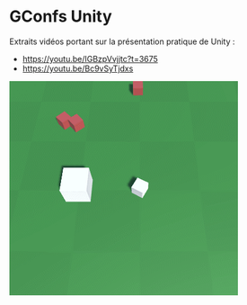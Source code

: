 # GConfs Unity

Extraits vidéos portant sur la présentation pratique de Unity :
- https://youtu.be/IGBzpVvjjtc?t=3675
- https://youtu.be/Bc9vSyTjdxs

![](.gifs/enemies-so-strong.gif)